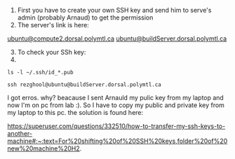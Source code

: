 1. First you have to create your own SSH key and send him to serve's admin (probably Arnaud) to get the permission
2. The server's link is here: 

ubuntu@compute2.dorsal.polymtl.ca
ubuntu@buildServer.dorsal.polymtl.ca

3. To check your SSh key:
4. 
```console
ls -l ~/.ssh/id_*.pub
```

```console
ssh rezghool@ubuntu@buildServer.dorsal.polymtl.ca
```
I got erros. why? beacause I sent Arnauld my pulic key from my laptop and now I'm on pc from lab :). So I have to copy my public and private key from my laptop to this pc. the solution is found here:‌

https://superuser.com/questions/332510/how-to-transfer-my-ssh-keys-to-another-machine#:~:text=For%20shifting%20of%20SSH%20keys,folder%20of%20new%20machine%20H2.

```console

```
```console

```
```console

```
```console

```
```console

```
```console

```
